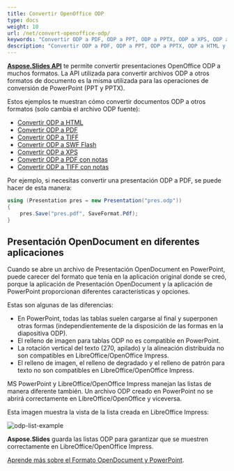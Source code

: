 ```yaml
---
title: Convertir OpenOffice ODP
type: docs
weight: 10
url: /net/convert-openoffice-odp/
keywords: "Convertir ODP a PDF, ODP a PPT, ODP a PPTX, ODP a XPS, ODP a HTML, ODP a TIFF"
description: "Convertir ODP a PDF, ODP a PPT, ODP a PPTX, ODP a HTML y otros formatos con Aspose.Slides."
---
```


[**Aspose.Slides API**](https://products.aspose.com/slides/net/) te permite convertir presentaciones OpenOffice ODP a muchos formatos. La API utilizada para convertir archivos ODP a otros formatos de documento es la misma utilizada para las operaciones de conversión de PowerPoint (PPT y PPTX). 

Estos ejemplos te muestran cómo convertir documentos ODP a otros formatos (solo cambia el archivo ODP fuente):

- [Convertir ODP a HTML](/slides/net/convert-powerpoint-ppt-and-pptx-to-html/)
- [Convertir ODP a PDF](/slides/net/convert-powerpoint-ppt-and-pptx-to-pdf/)
- [Convertir ODP a TIFF](/slides/net/convert-powerpoint-to-tiff/)
- [Convertir ODP a SWF Flash](/slides/net/convert-powerpoint-ppt-and-pptx-to-swf-flash/)
- [Convertir ODP a XPS](/slides/net/convert-powerpoint-ppt-and-pptx-to-microsoft-xps-document/)
- [Convertir ODP a PDF con notas](/slides/net/convert-powerpoint-ppt-and-pptx-to-pdf-with-notes/)
- [Convertir ODP a TIFF con notas](/slides/net/convert-powerpoint-ppt-and-pptx-to-tiff-with-notes/)

Por ejemplo, si necesitas convertir una presentación ODP a PDF, se puede hacer de esta manera:

```csharp
using (Presentation pres = new Presentation("pres.odp"))
{
    pres.Save("pres.pdf", SaveFormat.Pdf);
}
```



## Presentación OpenDocument en diferentes aplicaciones

Cuando se abre un archivo de Presentación OpenDocument en PowerPoint, puede carecer del formato que tenía en la aplicación original donde se creó, porque la aplicación de Presentación OpenDocument y la aplicación de PowerPoint proporcionan diferentes características y opciones.

Estas son algunas de las diferencias:
- En PowerPoint, todas las tablas suelen cargarse al final y superponen otras formas (independientemente de la disposición de las formas en la diapositiva ODP). 
- El relleno de imagen para tablas ODP no es compatible en PowerPoint. 
- La rotación vertical del texto (270, apilado) y la alineación distribuida no son compatibles en LibreOffice/OpenOffice Impress.
- El relleno de imagen, el relleno de degradado y el relleno de patrón para texto no son compatibles en LibreOffice/OpenOffice Impress.

MS PowerPoint y LibreOffice/OpenOffice Impress manejan las listas de manera diferente también. Un archivo ODP creado en PowerPoint no se abrirá correctamente en LibreOffice/OpenOffice y viceversa. 

Esta imagen muestra la vista de la lista creada en LibreOffice Impress:

![odp-list-example](odp-list-example.png)



**Aspose.Slides** guarda las listas ODP para garantizar que se muestren correctamente en LibreOffice/OpenOffice Impress.

[Aprende más sobre el Formato OpenDocument y PowerPoint](https://support.microsoft.com/en-gb/office/use-powerpoint-to-save-or-open-a-presentation-in-the-opendocument-presentation-odp-format-94805e84-1b09-4c98-a8b5-0da2a52242a0/).